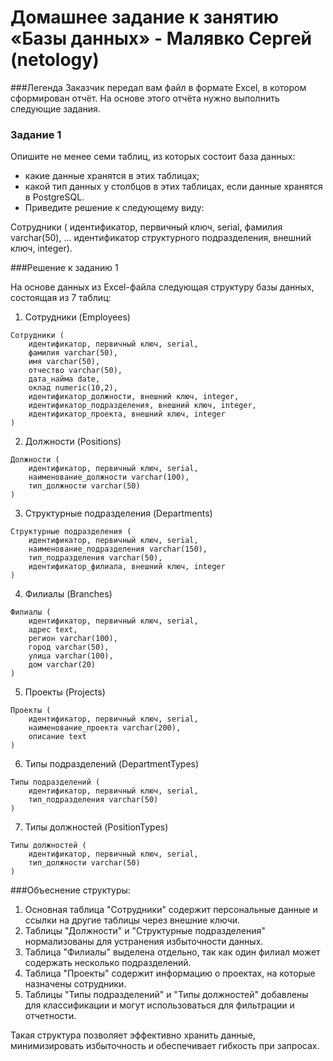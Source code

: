 # Домашнее задание к занятию «Базы данных» - Малявко Сергей (netology)

###Легенда
Заказчик передал вам файл в формате Excel, в котором сформирован отчёт.
На основе этого отчёта нужно выполнить следующие задания.

### Задание 1
Опишите не менее семи таблиц, из которых состоит база данных:

* какие данные хранятся в этих таблицах;
* какой тип данных у столбцов в этих таблицах, если данные хранятся в PostgreSQL.
* Приведите решение к следующему виду:

Сотрудники (
идентификатор, первичный ключ, serial,
фамилия varchar(50),
...
идентификатор структурного подразделения, внешний ключ, integer).

###Решение к заданию 1

На основе данных из Excel-файла следующая структуру базы данных, состоящая из 7 таблиц:

1. Сотрудники (Employees)
```
Сотрудники (
    идентификатор, первичный ключ, serial,
    фамилия varchar(50),
    имя varchar(50),
    отчество varchar(50),
    дата_найма date,
    оклад numeric(10,2),
    идентификатор_должности, внешний ключ, integer,
    идентификатор_подразделения, внешний ключ, integer,
    идентификатор_проекта, внешний ключ, integer
)
```
2. Должности (Positions)
```
Должности (
    идентификатор, первичный ключ, serial,
    наименование_должности varchar(100),
    тип_должности varchar(50)
)
```
3. Структурные подразделения (Departments)
```
Структурные подразделения (
    идентификатор, первичный ключ, serial,
    наименование_подразделения varchar(150),
    тип_подразделения varchar(50),
    идентификатор_филиала, внешний ключ, integer
)
```
4. Филиалы (Branches)
```
Филиалы (
    идентификатор, первичный ключ, serial,
    адрес text,
    регион varchar(100),
    город varchar(50),
    улица varchar(100),
    дом varchar(20)
)
```
5. Проекты (Projects)
```
Проекты (
    идентификатор, первичный ключ, serial,
    наименование_проекта varchar(200),
    описание text
)
```
6. Типы подразделений (DepartmentTypes)
```
Типы подразделений (
    идентификатор, первичный ключ, serial,
    тип_подразделения varchar(50)
)
```
7. Типы должностей (PositionTypes)
```
Типы должностей (
    идентификатор, первичный ключ, serial,
    тип_должности varchar(50)
)
```

###Объеснение структуры:
1. Основная таблица "Сотрудники" содержит персональные данные и ссылки на другие таблицы через внешние ключи.
2. Таблицы "Должности" и "Структурные подразделения" нормализованы для устранения избыточности данных.
3. Таблица "Филиалы" выделена отдельно, так как один филиал может содержать несколько подразделений.
4. Таблица "Проекты" содержит информацию о проектах, на которые назначены сотрудники.
5. Таблицы "Типы подразделений" и "Типы должностей" добавлены для классификации и могут использоваться для фильтрации и отчетности.

Такая структура позволяет эффективно хранить данные, минимизировать избыточность и обеспечивает гибкость при запросах.
